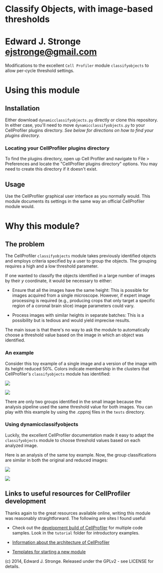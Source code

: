 

# Classify Objects, with image-based thresholds

# Edward J. Stronge <ejstronge@gmail.com>

Modifications to the excellent `Cell Profiler` module `classifyobjects` to allow
per-cycle threshold settings.

# Using this module


## Installation

Either download `dynamicclassifyobjects.py` directly or clone this repository.
In either case, you'll need to move `dynamicclassifyobjects.py` to your
CellProfiler plugins directory. 
*See below for directions on how to find your plugins directory.*

### Locating your CellProfiler plugins directory

To find the plugins directory, open up Cell Profiler and navigate to
File > Preferences and locate the "CellProfiler plugins directory" options.
You may need to create this directory if it doesn't exist.


## Usage

Use the CellProfiler graphical user interface as you normally would. This
module documents its settings in the same way an official CellProfiler module
would.


# Why this module?

## The problem

The CellProfiler `classifyobjects` module takes previously identified objects
and employs criteria specified by a user to group the objects. The grouping
requires a high and a low threshold parameter.

If one wanted to classify the objects identified in a large number of images
by their *y* coordinate, it would be necessary to either:

* Ensure that all the images have the same height: This is possible for images
  acquired from a single microscope. However, if expert image processing is
  required (e.g., producing crops that only target a specific region of a
  coronal brain slice) image parameters could vary.

* Process images with similar heights in separate batches: This is a possibility
  but is tedious and would yield imprecise results.

The main issue is that there's no way to ask the module to automatically choose
a threshold value based on the image in which an object was identified.


### An example

Consider this toy example of a single image and a version of the image
with its height reduced 50%. Colors indicate membership in the clusters that
CellProfiler's `classifyobjects` module has identified:

<img src="https://github.com/ejstronge/dyamic_classify_objects/raw/master/tests/classification_output/large_img_static.png" ></img>

<img src="https://github.com/ejstronge/dyamic_classify_objects/raw/master/tests/classification_output/small_img_static.png" ></img>

There are only two groups identified in the small image because the analysis
pipeline used the same threshold value for both images. You can play with
this example by using the .cpproj files in the `tests` directory.

### Using dynamicclassifyobjects

Luckily, the excellent CellProfiler documentation made it easy to adapt
the `classifyobjects` module to choose threshold values based on each
analyzed image.

Here is an analysis of the same toy example. Now, the group classifications
are similar in both the original and reduced images:

<img src="https://github.com/ejstronge/dyamic_classify_objects/raw/master/tests/classification_output/large_img_dynamic.png" ></img>

<img src="https://github.com/ejstronge/dyamic_classify_objects/raw/master/tests/classification_output/small_img_dynamic.png" ></img>


## Links to useful resources for CellProfiler development

Thanks again to the great resources available online, writing this module
was reasonably straightforward. The following are sites I found useful:


* Check out the [development build of CellProfiler](https://github.com/CellProfiler/CellProfiler/) for multiple code samples.
  Look in the `tutorial` folder for introductory examples.

* [Information about the architecture of CellProfiler](https://github.com/CellProfiler/CellProfiler/wiki/Module-Structure-and-Data-Storage-Retrieval)

* [Templates for starting a new module](https://github.com/CellProfiler/CellProfiler/wiki/Writing-a-CellProfiler-module#module-templates)

(c) 2014, Edward J. Stronge. Released under the GPLv2 - see LICENSE for details.
